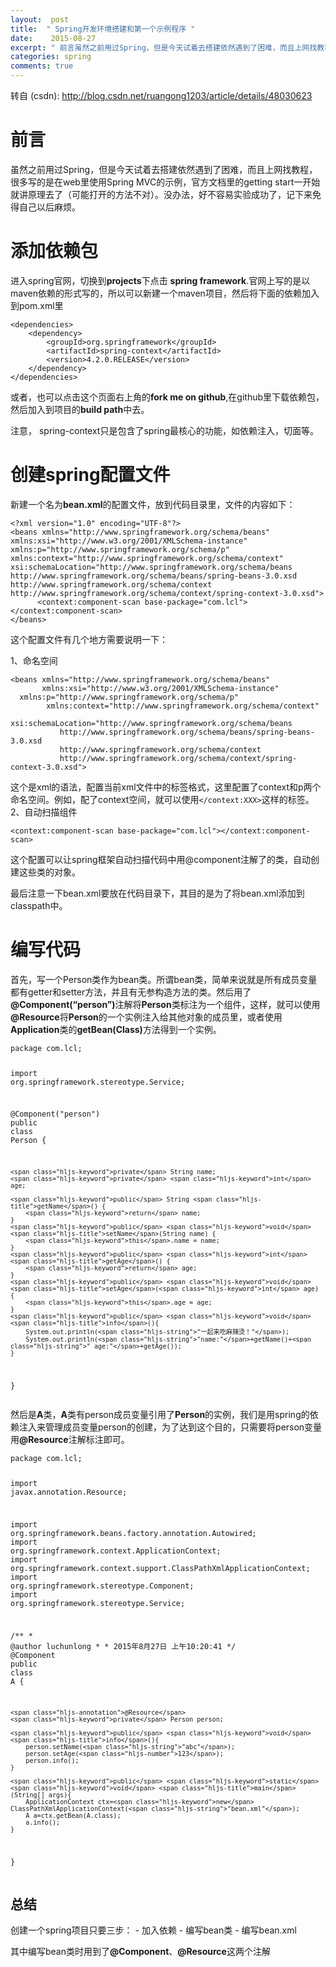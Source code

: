 ```yaml
---
layout:  post
title:  " Spring开发环境搭建和第一个示例程序 "
date:    2015-08-27
excerpt: " 前言虽然之前用过Spring，但是今天试着去搭建依然遇到了困难，而且上网找教程，很多写的是在web里使用SpringMVC的示例，官方文档里的gettingstart一开始就讲原理去了（可能打开的方法不对）。没办法，好不容易实验成功了，记下来免得自己以后麻烦。添加依赖包进入spring官网，切换到projects下点击springframework.官网上写的是以maven依赖的形式... "
categories: spring 
comments: true
---
```

转自 (csdn): http://blog.csdn.net/ruangong1203/article/details/48030623
<div class="markdown_views">
 <h1 id="前言">前言</h1> 
 <p>虽然之前用过Spring，但是今天试着去搭建依然遇到了困难，而且上网找教程，很多写的是在web里使用Spring MVC的示例，官方文档里的getting start一开始就讲原理去了（可能打开的方法不对）。没办法，好不容易实验成功了，记下来免得自己以后麻烦。</p> 
 <h1 id="添加依赖包">添加依赖包</h1> 
 <p>进入spring官网，切换到<strong>projects</strong>下点击 <strong>spring framework</strong>.官网上写的是以maven依赖的形式写的，所以可以新建一个maven项目，然后将下面的依赖加入到pom.xml里</p> 
 <pre class="prettyprint"><code class=" hljs xml"><span class="hljs-tag">&lt;<span class="hljs-title">dependencies</span>&gt;</span>
    <span class="hljs-tag">&lt;<span class="hljs-title">dependency</span>&gt;</span>
        <span class="hljs-tag">&lt;<span class="hljs-title">groupId</span>&gt;</span>org.springframework<span class="hljs-tag">&lt;/<span class="hljs-title">groupId</span>&gt;</span>
        <span class="hljs-tag">&lt;<span class="hljs-title">artifactId</span>&gt;</span>spring-context<span class="hljs-tag">&lt;/<span class="hljs-title">artifactId</span>&gt;</span>
        <span class="hljs-tag">&lt;<span class="hljs-title">version</span>&gt;</span>4.2.0.RELEASE<span class="hljs-tag">&lt;/<span class="hljs-title">version</span>&gt;</span>
    <span class="hljs-tag">&lt;/<span class="hljs-title">dependency</span>&gt;</span>
<span class="hljs-tag">&lt;/<span class="hljs-title">dependencies</span>&gt;</span>    </code></pre> 
 <p>或者，也可以点击这个页面右上角的<strong>fork me on github</strong>,在github里下载依赖包，然后加入到项目的<strong>build path</strong>中去。 </p> 
 <p>注意， spring-context只是包含了spring最核心的功能，如依赖注入，切面等。</p> 
 <h1 id="创建spring配置文件">创建spring配置文件</h1> 
 <p>新建一个名为<strong>bean.xml</strong>的配置文件，放到代码目录里，文件的内容如下：</p> 
 <pre class="prettyprint"><code class="language-xml hljs "><span class="hljs-pi">&lt;?xml version="1.0" encoding="UTF-8"?&gt;</span>
<span class="hljs-tag">&lt;<span class="hljs-title">beans</span> <span class="hljs-attribute">xmlns</span>=<span class="hljs-value">"http://www.springframework.org/schema/beans"</span> <span class="hljs-attribute">xmlns:xsi</span>=<span class="hljs-value">"http://www.w3.org/2001/XMLSchema-instance"</span> <span class="hljs-attribute">xmlns:p</span>=<span class="hljs-value">"http://www.springframework.org/schema/p"</span> <span class="hljs-attribute">xmlns:context</span>=<span class="hljs-value">"http://www.springframework.org/schema/context"</span> <span class="hljs-attribute">xsi:schemaLocation</span>=<span class="hljs-value">"http://www.springframework.org/schema/beans http://www.springframework.org/schema/beans/spring-beans-3.0.xsd http://www.springframework.org/schema/context http://www.springframework.org/schema/context/spring-context-3.0.xsd"</span>&gt;</span>
      <span class="hljs-tag">&lt;<span class="hljs-title">context:component-scan</span> <span class="hljs-attribute">base-package</span>=<span class="hljs-value">"com.lcl"</span>&gt;</span><span class="hljs-tag">&lt;/<span class="hljs-title">context:component-scan</span>&gt;</span>
<span class="hljs-tag">&lt;/<span class="hljs-title">beans</span>&gt;</span></code></pre> 
 <p>这个配置文件有几个地方需要说明一下：</p> 
 <p>1、命名空间</p> 
 <pre class="prettyprint"><code class=" hljs 1c">&lt;beans xmlns=<span class="hljs-string">"http://www.springframework.org/schema/beans"</span>  
       xmlns:xsi=<span class="hljs-string">"http://www.w3.org/2001/XMLSchema-instance"</span> 
  xmlns:p=<span class="hljs-string">"http://www.springframework.org/schema/p"</span>  
        xmlns:context=<span class="hljs-string">"http://www.springframework.org/schema/context"</span>  
        xsi:schemaLocation=<span class="hljs-string">"http://www.springframework.org/schema/beans </span>
           http:<span class="hljs-comment">//www.springframework.org/schema/beans/spring-beans-3.0.xsd </span>
           http:<span class="hljs-comment">//www.springframework.org/schema/context </span>
           http:<span class="hljs-comment">//www.springframework.org/schema/context/spring-context-3.0.xsd"&gt;</span></code></pre> 
 <p>这个是xml的语法，配置当前xml文件中的标签格式，这里配置了context和p两个命名空间。例如，配了context空间，就可以使用<code>&lt;/context:XXX&gt;</code>这样的标签。  2、自动扫描组件</p> 
 <pre class="prettyprint"><code class=" hljs vhdl">&lt;<span class="hljs-keyword">context</span>:<span class="hljs-keyword">component</span>-scan base-<span class="hljs-keyword">package</span>=<span class="hljs-string">"com.lcl"</span>&gt;&lt;/<span class="hljs-keyword">context</span>:<span class="hljs-keyword">component</span>-scan&gt;</code></pre> 
 <p>这个配置可以让spring框架自动扫描代码中用@component注解了的类，自动创建这些类的对象。</p> 
 <p>最后注意一下bean.xml要放在代码目录下，其目的是为了将bean.xml添加到classpath中。</p> 
 <h1 id="编写代码">编写代码</h1> 
 <p>首先，写一个Person类作为bean类。所谓bean类，简单来说就是所有成员变量都有getter和setter方法，并且有无参构造方法的类。然后用了<strong>@Component(“person”)</strong>注解将<strong>Person</strong>类标注为一个组件，这样，就可以使用<strong>@Resource</strong>将<strong>Person</strong>的一个实例注入给其他对象的成员里，或者使用<strong>Application</strong>类的<strong>getBean(Class)</strong>方法得到一个实例。</p> 
 <pre class="prettyprint"><code class="language-java hljs "><span class="hljs-keyword">package</span> com.lcl;

<span class="hljs-keyword">import</span> org.springframework.stereotype.Service;

<span class="hljs-annotation">@Component</span>(<span class="hljs-string">"person"</span>)
<span class="hljs-keyword">public</span> <span class="hljs-class"><span class="hljs-keyword">class</span> <span class="hljs-title">Person</span> {</span>

    <span class="hljs-keyword">private</span> String name;
    <span class="hljs-keyword">private</span> <span class="hljs-keyword">int</span> age;

    <span class="hljs-keyword">public</span> String <span class="hljs-title">getName</span>() {
        <span class="hljs-keyword">return</span> name;
    }
    <span class="hljs-keyword">public</span> <span class="hljs-keyword">void</span> <span class="hljs-title">setName</span>(String name) {
        <span class="hljs-keyword">this</span>.name = name;
    }
    <span class="hljs-keyword">public</span> <span class="hljs-keyword">int</span> <span class="hljs-title">getAge</span>() {
        <span class="hljs-keyword">return</span> age;
    }
    <span class="hljs-keyword">public</span> <span class="hljs-keyword">void</span> <span class="hljs-title">setAge</span>(<span class="hljs-keyword">int</span> age) {
        <span class="hljs-keyword">this</span>.age = age;
    }
    <span class="hljs-keyword">public</span> <span class="hljs-keyword">void</span> <span class="hljs-title">info</span>(){
        System.out.println(<span class="hljs-string">"一起来吃麻辣烫！"</span>);
        System.out.println(<span class="hljs-string">"name:"</span>+getName()+<span class="hljs-string">" age:"</span>+getAge());
    }
}</code></pre> 
 <p>然后是<strong>A</strong>类，<strong>A</strong>类有person成员变量引用了<strong>Person</strong>的实例，我们是用spring的依赖注入来管理成员变量person的创建，为了达到这个目的，只需要将person变量用<strong>@Resource</strong>注解标注即可。</p> 
 <pre class="prettyprint"><code class="language-java hljs "><span class="hljs-keyword">package</span> com.lcl;

<span class="hljs-keyword">import</span> javax.annotation.Resource;

<span class="hljs-keyword">import</span> org.springframework.beans.factory.annotation.Autowired;
<span class="hljs-keyword">import</span> org.springframework.context.ApplicationContext;
<span class="hljs-keyword">import</span> org.springframework.context.support.ClassPathXmlApplicationContext;
<span class="hljs-keyword">import</span> org.springframework.stereotype.Component;
<span class="hljs-keyword">import</span> org.springframework.stereotype.Service;

<span class="hljs-javadoc">/** *<span class="hljs-javadoctag"> @author</span> luchunlong * * 2015年8月27日 上午10:20:41 */</span>
<span class="hljs-annotation">@Component</span>
<span class="hljs-keyword">public</span> <span class="hljs-class"><span class="hljs-keyword">class</span> <span class="hljs-title">A</span> {</span>

    <span class="hljs-annotation">@Resource</span>
    <span class="hljs-keyword">private</span> Person person;

    <span class="hljs-keyword">public</span> <span class="hljs-keyword">void</span> <span class="hljs-title">info</span>(){
        person.setName(<span class="hljs-string">"abc"</span>);
        person.setAge(<span class="hljs-number">123</span>);
        person.info();
    }

    <span class="hljs-keyword">public</span> <span class="hljs-keyword">static</span> <span class="hljs-keyword">void</span> <span class="hljs-title">main</span>(String[] args){
        ApplicationContext ctx=<span class="hljs-keyword">new</span> ClassPathXmlApplicationContext(<span class="hljs-string">"bean.xml"</span>);
        A a=ctx.getBean(A.class);
        a.info();
    }

}</code></pre> 
 <h2 id="总结">总结</h2> 
 <p>创建一个spring项目只要三步：  - 加入依赖  - 编写bean类  - 编写bean.xml</p> 
 <p>其中编写bean类时用到了<strong>@Component</strong>、<strong>@Resource</strong>这两个注解</p>
</div>